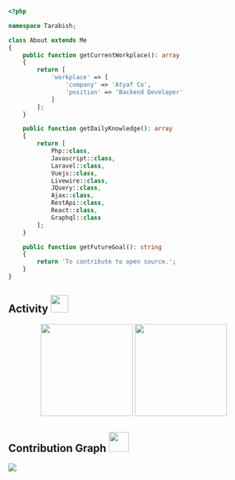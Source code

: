 ```php
<?php

namespace Tarabish;

class About extends Me
{
    public function getCurrentWorkplace(): array
    {
        return [
            'workplace' => [
                'company' => 'Atyaf Co',
                'position' => 'Backend Developer'         
            ]
        ];
    }

    public function getDailyKnowledge(): array
    {
        return [
            Php::class,
            Javascript::class,
            Laravel::class,
            Vuejs::class,
            Livewire::class,
            JQuery::class,
            Ajax::class,
            RestApi::class,
            React::class,
            Graphql::class
        ];
    }

    public function getFutureGoal(): string
    {
        return 'To contribute to open source.';
    }
}
```
## Activity <img width="35" src="https://c.tenor.com/dWMRNxW7Ti4AAAAi/iota-tanglevision.gif" />
<div align="center">
  <img height="185em" src="https://github-readme-stats.vercel.app/api?username=AbdallahTarabish&theme=dracula&show_icons=true" />
  <img height="185em" src="https://github-readme-streak-stats.herokuapp.com/?user=AbdallahTarabish&theme=dracula&date_format=M%20j%5B%2C%20Y%5D" />
</div>

## Contribution Graph <img width="40" src="https://c.tenor.com/8Bhx4_d52goAAAAi/mic-drop-busy-bee.gif" />
<img src="https://activity-graph.herokuapp.com/graph?username=AbdallahTarabish&theme=dracula&color=B994E6&bg_color=2B2D3D" />

